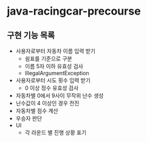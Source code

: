 # java-racingcar-precourse
## 구현 기능 목록
- 사용자로부터 자동차 이름 입력 받기
  - 쉼표를 기준으로 구분
  - 이름 5자 이하 유효성 검사
  - IllegalArgumentException
- 사용자로부터 시도 횟수 입력 받기
  - 0 이상 정수 유효성 검사
- 자동차별 0에서 9사이 무작위 난수 생성
- 난수값이 4 이상인 경우 전진
- 자동차별 점수 계산
- 우승자 판단
- UI
  - 각 라운드 별 진행 상황 표기
